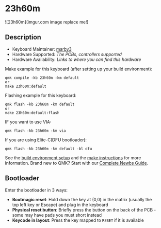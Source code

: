# 23h60m

![23h60m](imgur.com image replace me!)

## Description


* Keyboard Maintainer: [marby3](https://github.com/yourusername)
* Hardware Supported: *The PCBs, controllers supported*
* Hardware Availability: *Links to where you can find this hardware*

Make example for this keyboard (after setting up your build environment):

    qmk compile -kb 23h60m -km default
    or
    make 23h60m:default


Flashing example for this keyboard:

    qmk flash -kb 23h60m -km default
    or
    make 23h60m:default:flash

IF you want to use VIA:

    qmk flash -kb 23h60m -km via

If you are using Elite-C(DFU bootloader):

    qmk flash -kb 23h60m -km default -bl dfu

See the [build environment setup](https://docs.qmk.fm/#/getting_started_build_tools) and the [make instructions](https://docs.qmk.fm/#/getting_started_make_guide) for more information. Brand new to QMK? Start with our [Complete Newbs Guide](https://docs.qmk.fm/#/newbs).

## Bootloader

Enter the bootloader in 3 ways:

* **Bootmagic reset**: Hold down the key at (0,0) in the matrix (usually the top left key or Escape) and plug in the keyboard
* **Physical reset button**: Briefly press the button on the back of the PCB - some may have pads you must short instead
* **Keycode in layout**: Press the key mapped to `RESET` if it is available
